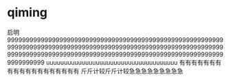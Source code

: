 qiming
======

启明
9999999999999999999999999999999999999999999999999999999999999999999999999999999999999999999999999999999999999999999999999999999999999999999999999999999999999999999999999999999999999999
uuuuuuuuuuuuuuuuuuuuuuuuuuuuuuuuuuuuu
有有有有有有有有有有有有有有有有有有有
斤斤计较斤斤计较急急急急急急急急急
